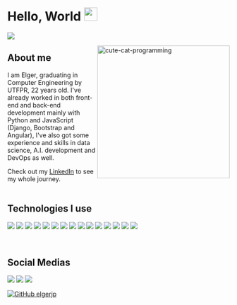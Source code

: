 <h1>Hello, World        <img src="https://raw.githubusercontent.com/MartinHeinz/MartinHeinz/master/wave.gif" width="30px"></h1> 

![](https://komarev.com/ghpvc/?username=elgerjp&color=0c0c0c)

<img src="https://media1.giphy.com/media/f6hnhHkks8bk4jwjh3/giphy.gif" min-width="400px" max-width="300px" width="300px" align="right" alt="cute-cat-programming" height="300px">
<h2>About me</h2>
<p align="left"> 
  I am Elger, graduating in Computer Engineering by UTFPR, 22 years old. I've already worked in both front-end and back-end development mainly with Python and JavaScript (Django, Bootstrap and Angular), I've also got some experience and skills in data science, A.I. development and DevOps as well.
  
  Check out my <a href="https://www.linkedin.com/in/elgerjp/" alt="Linkedin">LinkedIn</a> to see my whole journey.
 <br>
 <br>
 <h2>Technologies I use</h2>
 <p>
 <img src="https://img.shields.io/badge/Python-3776AB?style=for-the-badge&logo=python&logoColor=white"/>
<img src="https://img.shields.io/badge/HTML5-E34F26?style=for-the-badge&logo=html5&logoColor=white"/>
<img src="https://img.shields.io/badge/C-00599C?style=for-the-badge&logo=c&logoColor=white"/>
<img src="https://img.shields.io/badge/JavaScript-323330?style=for-the-badge&logo=javascript&logoColor=F7DF1E"/>
<img src="https://img.shields.io/badge/Pandas-2C2D72?style=for-the-badge&logo=pandas&logoColor=white"/>
<img src="https://img.shields.io/badge/Linux-FCC624?style=for-the-badge&logo=linux&logoColor=black"/>
 <img src="https://img.shields.io/badge/SQLite-07405E?style=for-the-badge&logo=sqlite&logoColor=white"/>
<img src="https://img.shields.io/badge/Django-092E20?style=for-the-badge&logo=django&logoColor=white"/>
<img src="https://img.shields.io/badge/Git-F05032?style=for-the-badge&logo=git&logoColor=white"/>
<img src="https://img.shields.io/badge/Bootstrap-563D7C?style=for-the-badge&logo=bootstrap&logoColor=white"/>
<img src="https://img.shields.io/badge/Elastic_Search-005571?style=for-the-badge&logo=elasticsearch&logoColor=white"/>
 <img src="https://img.shields.io/badge/MongoDB-4EA94B?style=for-the-badge&logo=mongodb&logoColor=white" />
 <img src="https://img.shields.io/badge/TensorFlow-FF6F00?style=for-the-badge&logo=TensorFlow&logoColor=white"/>
 <img src="https://img.shields.io/badge/Docker-2CA5E0?style=for-the-badge&logo=docker&logoColor=white"/>
  <img src="https://img.shields.io/badge/kubernetes-326ce5.svg?&style=for-the-badge&logo=kubernetes&logoColor=white"/>
 </p>
 
</p>

<br>
<h2>Social Medias</h2>

<p align="left">
 <a href="https://www.facebook.com/joaopedro.elger/" alt="Facebook">
  <img src="https://img.shields.io/badge/Facebook-1877F2?style=for-the-badge&logo=facebook&logoColor=white"/></a>

  <a href="https://www.linkedin.com/in/elgerjp/" alt="Linkedin">
  <img src="https://img.shields.io/badge/LinkedIn-0077B5?style=for-the-badge&logo=linkedin&logoColor=white" /></a>  
 
 <a href="https://stackoverflow.com/users/16744221/elger" alt="Stack Overflow">
  <img src="https://img.shields.io/badge/Stack_Overflow-FE7A16?style=for-the-badge&logo=stack-overflow&logoColor=white"/></a>
 
  
  [![GitHub elgerjp]( https://img.shields.io/github/followers/elgerjp?label=follow&style=social)](https://github.com/ElgerJP)
</p> 
 
 






